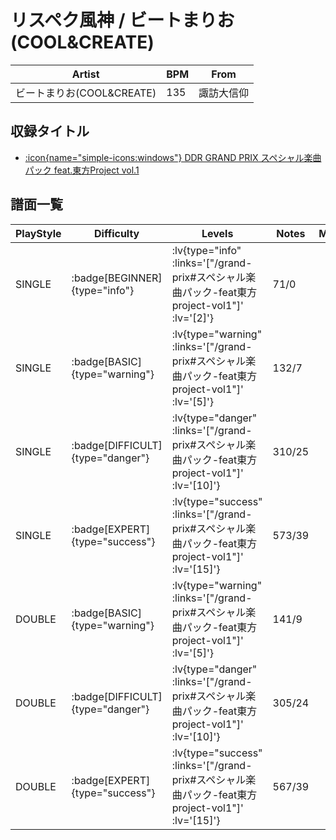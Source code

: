# リスペク風神 / ビートまりお(COOL&CREATE)

|Artist|BPM|From|
|------|---|----|
|ビートまりお(COOL&CREATE)|135|諏訪大信仰|

## 収録タイトル

- [ :icon{name="simple-icons:windows"} DDR GRAND PRIX スペシャル楽曲パック feat.東方Project vol.1](/grand-prix#スペシャル楽曲パック-feat東方project-vol1)

## 譜面一覧

|PlayStyle|Difficulty|Levels|Notes|Movie|
|---------|----------|------|-----|-----|
|SINGLE| :badge[BEGINNER]{type="info"} | :lv{type="info" :links='["/grand-prix#スペシャル楽曲パック-feat東方project-vol1"]' :lv='[2]'} |71/0||
|SINGLE| :badge[BASIC]{type="warning"} | :lv{type="warning" :links='["/grand-prix#スペシャル楽曲パック-feat東方project-vol1"]' :lv='[5]'} |132/7||
|SINGLE| :badge[DIFFICULT]{type="danger"} | :lv{type="danger" :links='["/grand-prix#スペシャル楽曲パック-feat東方project-vol1"]' :lv='[10]'} |310/25||
|SINGLE| :badge[EXPERT]{type="success"} | :lv{type="success" :links='["/grand-prix#スペシャル楽曲パック-feat東方project-vol1"]' :lv='[15]'} |573/39||
|DOUBLE| :badge[BASIC]{type="warning"} | :lv{type="warning" :links='["/grand-prix#スペシャル楽曲パック-feat東方project-vol1"]' :lv='[5]'} |141/9||
|DOUBLE| :badge[DIFFICULT]{type="danger"} | :lv{type="danger" :links='["/grand-prix#スペシャル楽曲パック-feat東方project-vol1"]' :lv='[10]'} |305/24||
|DOUBLE| :badge[EXPERT]{type="success"} | :lv{type="success" :links='["/grand-prix#スペシャル楽曲パック-feat東方project-vol1"]' :lv='[15]'} |567/39||

